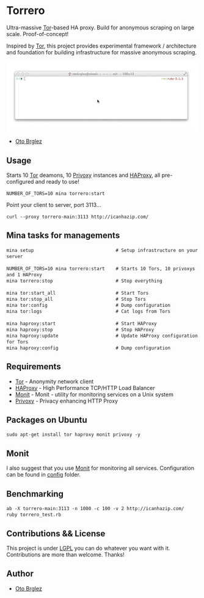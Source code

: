 # Torrero

Ultra-massive [Tor](tor)-based HA proxy. Build for anonymous scraping on large scale. Proof-of-concept!

Inspired by [Tor][tor], this project provides experimental framework / architecture and foundation for building infrastructure for massive anonymous scraping.

![torrero-demo][torrero-demo]

- [Oto Brglez](http://github.com/otobrglez)

## Usage

Starts 10 [Tor][tor] deamons, 10 [Privoxy][privoxy] instances and [HAProxy][haproxy], all pre-configured and ready to use!

    NUMBER_OF_TORS=10 mina torrero:start

Point your client to server, port 3113...

    curl --proxy torrero-main:3113 http://icanhazip.com/

## Mina tasks for managements

    mina setup                              # Setup infrastructure on your server

    NUMBER_OF_TORS=10 mina torrero:start    # Starts 10 Tors, 10 privoxys and 1 HAProxy
    mina torrero:stop                       # Stop everything

    mina tor:start_all                      # Start Tors
    mina tor:stop_all                       # Stop Tors
    mina tor:config                         # Dump configuration
    mina tor:logs                           # Cat logs from Tors

    mina haproxy:start                      # Start HAProxy
    mina haproxy:stop                       # Stop HAProxy
    mina haproxy:update                     # Update HAProxy configuration for Tors
    mina haproxy:config                     # Dump configuration

## Requirements

- [Tor][tor] - Anonymity network client
- [HAProxy][haproxy] - High Performance TCP/HTTP Load Balancer
- [Monit][monit] - Monit - utility for monitoring services on a Unix system
- [Privoxy][privoxy] - Privacy enhancing HTTP Proxy

## Packages on Ubuntu

    sudo apt-get install tor haproxy monit privoxy -y

## Monit

I also suggest that you use [Monit](http://mmonit.com/monit/) for monitoring all services. Configuration can be found in [config](config/monit.conf) folder.

## Benchmarking

    ab -X torrero-main:3113 -n 1000 -c 100 -v 2 http://icanhazip.com/
    ruby torrero_test.rb

## Contributions && License

This project is under [LGPL](https://www.gnu.org/licenses/lgpl.html) you can do whatever you want with it. Contributions are more than welcome. Thanks!

## Author

- [Oto Brglez](https://github.com/otobrglez)

[tor]:https://www.torproject.org
[foreman]:http://ddollar.github.io/foreman/
[privoxy]:http://www.privoxy.org
[redis]:https://www.rabbitmq.com
[mongodb]:https://www.mongodb.org
[haproxy]:http://haproxy.1wt.eu/
[torrero-demo]:torrero-demo.gif
[monit]:http://mmonit.com/monit/
[privoxy]:http://www.privoxy.org/
